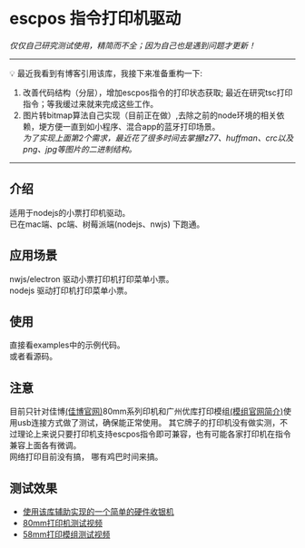 # escpos 指令打印机驱动

*仅仅自己研究测试使用，精简而不全；因为自己也是遇到问题才更新！*   

---

💡 最近我看到有博客引用该库，我接下来准备重构一下:     
1. 改善代码结构（分层），增加escpos指令的打印状态获取; 最近在研究tsc打印指令；等我缓过来就来完成这些工作。     
2. 图片转bitmap算法自己实现（目前正在做）,去除之前的node环境的相关依赖，埂方便一直到如小程序、混合app的蓝牙打印场景。       
*为了实现上面第2个需求，最近花了很多时间去掌握lz77、huffman、crc以及png、jpg等图片的二进制结构。*   

---

## 介绍
适用于nodejs的小票打印机驱动。  
已在mac端、pc端、树莓派端(nodejs、nwjs) 下跑通。  

## 应用场景
nwjs/electron 驱动小票打印机打印菜单小票。   
nodejs 驱动打印机打印菜单小票。   

## 使用
直接看examples中的示例代码。  
或者看源码。  

## 注意
目前只针对佳博[(佳博官网)](http://cn.gainscha.com/default.php)80mm系列印机和广州优库打印模组[(模组官网简介)](http://www.chinayoko.com/index.php?m=Product&a=show&id=251)使用usb连接方式做了测试，确保能正常使用。
其它牌子的打印机没有做实测，不过理论上来说只要打印机支持escpos指令即可兼容，也有可能各家打印机在指令兼容上面各有微调。   
网络打印目前没有搞， 哪有鸡巴时间来搞。

## 测试效果
* [使用该库辅助实现的一个简单的硬件收银机](https://www.bilibili.com/video/BV1AB4y1K7cW/)      
* [80mm打印机测试视频](https://www.bilibili.com/video/BV1Xo4y1d7pf/)     
* [58mm打印模组测试视频](https://www.bilibili.com/video/BV1uN411d7KU/)   

